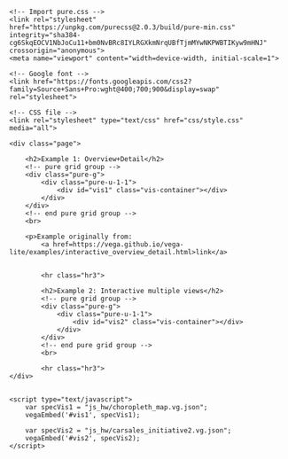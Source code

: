 <!DOCTYPE html>
<html>

<head>
    <title>Multiple Visualisations | An Example</title>
    <!-- Import Vega & Vega-Lite (does not have to be from CDN) -->
    <script src="https://cdn.jsdelivr.net/npm/vega@5.20.2"></script>
    <script src="https://cdn.jsdelivr.net/npm/vega-lite@5.1.0"></script>
    <script src="https://cdn.jsdelivr.net/npm/vega-embed@6.17.0"></script>

    <!-- Import pure.css -->
    <link rel="stylesheet" href="https://unpkg.com/purecss@2.0.3/build/pure-min.css" integrity="sha384-cg6SkqEOCV1NbJoCu11+bm0NvBRc8IYLRGXkmNrqUBfTjmMYwNKPWBTIKyw9mHNJ" crossorigin="anonymous">
    <meta name="viewport" content="width=device-width, initial-scale=1">

    <!-- Google font -->
    <link href="https://fonts.googleapis.com/css2?family=Source+Sans+Pro:wght@400;700;900&display=swap" rel="stylesheet">

    <!-- CSS file -->
    <link rel="stylesheet" type="text/css" href="css/style.css" media="all">


</head>

<body>

    <div class="page">

        <h2>Example 1: Overview+Detail</h2>
        <!-- pure grid group -->
        <div class="pure-g">
            <div class="pure-u-1-1">
                <div id="vis1" class="vis-container"></div>
            </div>
        </div>
        <!-- end pure grid group -->
        <br>

        <p>Example originally from:
            <a href=https://vega.github.io/vega-lite/examples/interactive_overview_detail.html>link</a>


            <hr class="hr3">

            <h2>Example 2: Interactive multiple views</h2>
            <!-- pure grid group -->
            <div class="pure-g">
                <div class="pure-u-1-1">
                    <div id="vis2" class="vis-container"></div>
                </div>
            </div>
            <!-- end pure grid group -->
            <br>

            <hr class="hr3">
    </div>


    <script type="text/javascript">
        var specVis1 = "js_hw/choropleth_map.vg.json";
        vegaEmbed('#vis1', specVis1);

        var specVis2 = "js_hw/carsales_initiative2.vg.json";
        vegaEmbed('#vis2', specVis2);
    </script>
</body>

</html>
